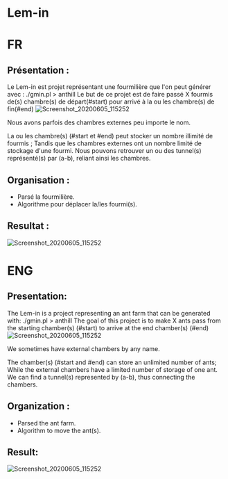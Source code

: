 # Lem-in

# FR

## Présentation :

Le Lem-in est projet représentant une fourmilière que l'on peut générer avec :  ./gmin.pl > anthill
Le but de ce projet est de faire passé X fourmis de(s) chambre(s) de départ(#start)
pour arrivé à la ou les chambre(s) de fin(#end)
![Screenshot_20200605_115252](https://user-images.githubusercontent.com/57537266/83863287-6f3a3100-a723-11ea-9e4b-43fb0fccbb6b.png)

Nous avons parfois des chambres externes peu importe le nom.

La ou les chambre(s) (#start et #end) peut stocker un nombre illimité de fourmis ;
Tandis que les chambres externes ont un nombre limité de stockage d'une fourmi.
Nous pouvons retrouver un ou des tunnel(s) représenté(s) par (a-b), reliant ainsi les chambres.

## Organisation :
* Parsé la fourmilière.
* Algorithme pour déplacer la/les fourmi(s).

## Resultat :

![Screenshot_20200605_115252](https://user-images.githubusercontent.com/57537266/83864400-f936c980-a724-11ea-8efc-bd7d8fb89e8a.png)

# ENG

## Presentation:

The Lem-in is a project representing an ant farm that can be generated with: ./gmin.pl > anthill
The goal of this project is to make X ants pass from the starting chamber(s) (#start)
to arrive at the end chamber(s) (#end)
![Screenshot_20200605_115252](https://user-images.githubusercontent.com/57537266/83863287-6f3a3100-a723-11ea-9e4b-43fb0fccbb6b.png)

We sometimes have external chambers by any name.

The chamber(s) (#start and #end) can store an unlimited number of ants;
While the external chambers have a limited number of storage of one ant.
We can find a tunnel(s) represented by (a-b), thus connecting the chambers.

## Organization :
* Parsed the ant farm.
* Algorithm to move the ant(s).

## Result:

![Screenshot_20200605_115252](https://user-images.githubusercontent.com/57537266/83864400-f936c980-a724-11ea-8efc-bd7d8fb89e8a.png)
